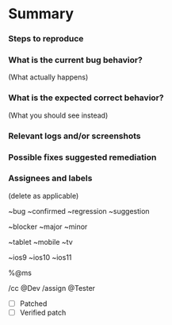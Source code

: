 # Summary

### Steps to reproduce

### What is the current bug behavior?

(What actually happens)

### What is the expected correct behavior?

(What you should see instead)

### Relevant logs and/or screenshots

### Possible fixes suggested remediation

### Assignees and labels

(delete as applicable)

~bug  ~confirmed  ~regression  ~suggestion

~blocker ~major ~minor

~tablet  ~mobile  ~tv

~ios9 ~ios10 ~ios11

%@ms
    
/cc @Dev /assign @Tester

* [ ] Patched    
* [ ] Verified patch
